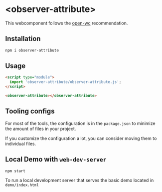 # \<observer-attribute>

This webcomponent follows the [open-wc](https://github.com/open-wc/open-wc) recommendation.

## Installation

```bash
npm i observer-attribute
```

## Usage

```html
<script type="module">
  import 'observer-attribute/observer-attribute.js';
</script>

<observer-attribute></observer-attribute>
```



## Tooling configs

For most of the tools, the configuration is in the `package.json` to minimize the amount of files in your project.

If you customize the configuration a lot, you can consider moving them to individual files.

## Local Demo with `web-dev-server`

```bash
npm start
```

To run a local development server that serves the basic demo located in `demo/index.html`
